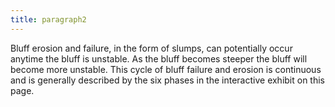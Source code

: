 ```yaml
---
title: paragraph2
---
```

Bluff erosion and failure, in the form of slumps, can potentially occur anytime the bluff is unstable. As the bluff becomes steeper the bluff will become more unstable. This cycle of bluff failure and erosion is continuous and is generally described by the six phases in the interactive exhibit on this page.
